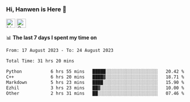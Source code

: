 ### Hi, Hanwen is Here 👋
<p>
	<a href="https://www.linkedin.com/in/liu-hanwen/"><img src="https://img.shields.io/badge/@hanwen-0A66C2?style=flat&logo=LinkedIn&logoColor=white" alt="Linkedin"  height="25px"/></a> 
	<a href="https://scholar.google.com/citations?user=HDF0su0AAAAJ"><img src="https://img.shields.io/badge/scholar-4385FE.svg?&style=plastic&logo=google-scholar&logoColor=white" alt="Google Scholar" height="25px"> </a>
</p>

📊 **The last 7 days I spent my time on** 
<!--START_SECTION:waka-->

```txt
From: 17 August 2023 - To: 24 August 2023

Total Time: 31 hrs 20 mins

Python           6 hrs 55 mins   █████░░░░░░░░░░░░░░░░░░░░   20.42 %
C++              6 hrs 20 mins   ████▓░░░░░░░░░░░░░░░░░░░░   18.71 %
Markdown         5 hrs 23 mins   ████░░░░░░░░░░░░░░░░░░░░░   15.90 %
Ezhil            3 hrs 23 mins   ██▓░░░░░░░░░░░░░░░░░░░░░░   10.00 %
Other            2 hrs 31 mins   ██░░░░░░░░░░░░░░░░░░░░░░░   07.46 %
```

<!--END_SECTION:waka-->


<!--
**david990917/david990917** is a ✨ _special_ ✨ repository because its `README.md` (this file) appears on your GitHub profile.

Here are some ideas to get you started:

- 🔭 I’m currently working on ...
- 🌱 I’m currently learning ...
- 👯 I’m looking to collaborate on ...
- 🤔 I’m looking for help with ...
- 💬 Ask me about ...
- 📫 How to reach me: ...
- 😄 Pronouns: ...
- ⚡ Fun fact: ...
-->
